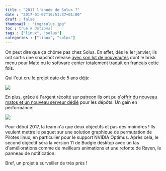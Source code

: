 ```yaml
---
title : "2017 l'année de Solus ?"
date : "2017-01-07T16:51:37+01:00"
draft : false
thumbnail : "img/solus.jpg"
toc : true # Optional
tags : ["linux", "solus"]
categories : ["linux", "solus"]
---
```


On peut dire que ça chôme pas chez Solus. En effet, dès le 1er janvier, ils ont sortis une snapshot release [avec son lot de nouveautés](https://solus-project.com/2017/01/01/solus-releases-iso-snapshot-20170101-0/) dont le brisk menu pour Mate ou le software center totalement traduit en français cette fois.

Qui l'eut cru le projet date de 5 ans déjà:

<img src="http://lh3.googleusercontent.com/-94N3GZst9UM/WGzOjZuH1gI/AAAAAAAAiEg/EI1XAPvdBtEtaYxr71sccigIjt5nDEy0ACJoC/w530-h220-p-rw/Screenshot%2Bfrom%2B2017-01-04%2B10-28-27.png">

En plus, grâce à l'argent récolté sur [patreon](https://patreon.com/solus) ils ont pu [s'offrir du nouveau matos et un nouveau serveur dédié](https://solus-project.com/2017/01/05/early-2017-infrastructure-upgrades/) pour les dépôts. Un gain en performance:

<img src="http://lh3.googleusercontent.com/cR-7qXmoZf1nB_QDZlLDu7vmUD9lmmGTdW1qZ5riIdzVspUt0B9lKJwrJUB5TWtHwB9ALLEYeLA5gw=w1920-h1080-rw-no">

Pour début 2017, la team n'a que deux objectifs et pas des moindres ! Ils veulent mettre le paquet sur une solution graphique de permutation de Pilotes linux, en particulier pour le support NVIDIA Optimus. Après cela, le second objectif sera la version 11 de Budgie desktop avec un tas d'améliorations comme de meilleurs animations et une refonte de Raven, le panneau de notification.

Bref, un projet à surveiller de très près !
